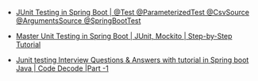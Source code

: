 - [JUnit Testing in Spring Boot | @Test @ParameterizedTest @CsvSource @ArgumentsSource @SpringBootTest](https://www.youtube.com/watch?v=mILLHaIjGn4&t=20s)
- [Master Unit Testing in Spring Boot | JUnit, Mockito | Step-by-Step Tutorial](https://www.youtube.com/watch?v=id_esCeLZBo)

- [Junit testing Interview Questions & Answers with tutorial in Spring boot Java | Code Decode |Part -1](https://www.youtube.com/watch?v=gy787xImUrY)